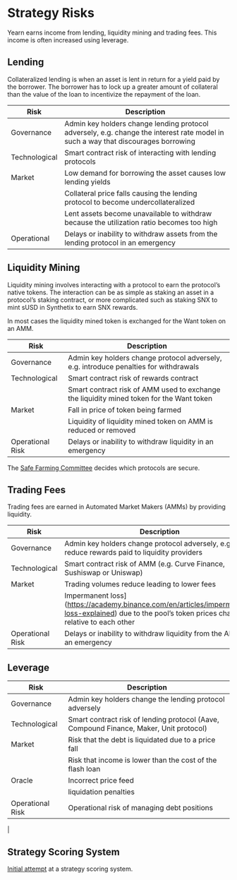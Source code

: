 # Strategy Risks

Yearn earns income from lending, liquidity mining and trading fees. This income is often increased using leverage.

## Lending

Collateralized lending is when an asset is lent in return for a yield paid by the borrower. The borrower has to lock up a greater amount of collateral than the value of the loan to incentivize the repayment of the loan.

|Risk|Description|
|----|-----------|
|Governance|Admin key holders change lending protocol adversely, e.g. change the interest rate model in such a way that discourages borrowing|
|Technological|Smart contract risk of interacting with lending protocols|
|Market|Low demand for borrowing the asset causes low lending yields|
||Collateral price falls causing the lending protocol to become undercollateralized |
||Lent assets become unavailable to withdraw because the utilization ratio becomes too high|
|Operational|Delays or inability to withdraw assets from the lending protocol in an emergency|

## Liquidity Mining

Liquidity mining involves interacting with a protocol to earn the protocol’s native tokens. The interaction can be as simple as staking an asset in a protocol’s staking contract, or more complicated such as staking SNX to mint sUSD in Synthetix to earn SNX rewards.

In most cases the liquidity mined token is exchanged for the Want token on an AMM.


|Risk|Description|
|----|-----------|
|Governance|Admin key holders change protocol adversely, e.g. introduce penalties for withdrawals|
|Technological|Smart contract risk of rewards contract|
||Smart contract risk of AMM used to exchange the liquidity mined token for the Want token|
|Market|Fall in price of token being farmed|
||Liquidity of liquidity mined token on AMM is reduced or removed|
|Operational Risk|Delays or inability to withdraw liquidity in an emergency|

The [Safe Farming Committee](https://gov.yearn.finance/t/introducing-yearn-safe-farming-committee/10533) decides which protocols are secure.

## Trading Fees

Trading fees are earned in Automated Market Makers (AMMs) by providing liquidity.


|Risk|Description|
|----|-----------|
|Governance|Admin key holders change protocol adversely, e.g. reduce rewards paid to liquidity providers|
|Technological|Smart contract risk of AMM (e.g. Curve Finance, Sushiswap or Uniswap)|
|Market|Trading volumes reduce leading to lower fees|
||Impermanent loss](https://academy.binance.com/en/articles/impermanent-loss-explained) due to the pool’s token prices changing relative to each other|
|Operational Risk|Delays or inability to withdraw liquidity from the AMM in an emergency|

## Leverage

|Risk|Description|
|----|-----------|
|Governance|Admin key holders change the lending protocol adversely|
|Technological|Smart contract risk of lending protocol (Aave, Compound Finance, Maker, Unit protocol)|
|Market|Risk that the debt is liquidated due to a price fall|
||Risk that income is lower than the cost of the flash loan|
|Oracle|Incorrect price feed|
||liquidation penalties|
|Operational Risk|Operational risk of managing debt positions
|


## Strategy Scoring System

[Initial attempt](https://docs.google.com/document/d/18M2eJNsshKJlIAD_dSVGfMvTkIgZYJzXjT538QSmALo/edit?usp=sharing) at a strategy scoring system.
